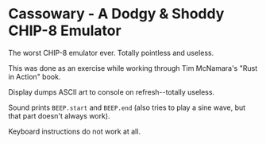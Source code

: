 # Cassowary - A Dodgy & Shoddy CHIP-8 Emulator

The worst CHIP-8 emulator ever. Totally pointless
and useless.

This was done as an exercise while working through
Tim McNamara's "Rust in Action" book.

Display dumps ASCII art to console on refresh--totally useless.

Sound prints `BEEP.start` and `BEEP.end` (also tries
to play a sine wave, but that part doesn't always work).

Keyboard instructions do not work at all.
